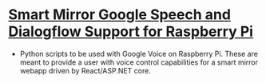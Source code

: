# [Smart Mirror Google Speech and Dialogflow Support for Raspberry Pi](https://github.com/Myao-mirror/mirror-audio-ai)

- Python scripts to be used with Google Voice on Raspberry Pi. These are meant to provide a user with voice control capabilities for a smart mirror webapp driven by React/ASP.NET core.